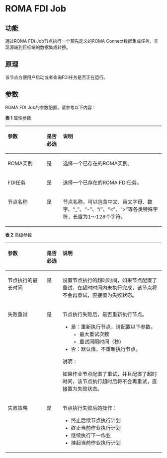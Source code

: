 # ROMA FDI Job<a name="dgc_01_1098"></a>

## 功能<a name="zh-cn_topic_0226206976_section17228524131210"></a>

通过ROMA FDI Job节点执行一个预先定义的ROMA Connect数据集成任务，实现源端到目标端的数据集成转换。

## 原理<a name="zh-cn_topic_0226206976_section07401729201213"></a>

该节点方便用户启动或者查询FDI任务是否正在运行。

## 参数<a name="section1656161955"></a>

ROMA FDI Job的参数配置，请参考以下内容：

**表 1**  属性参数

<a name="zh-cn_topic_0226206976_table647011333413"></a>
<table><thead align="left"><tr id="zh-cn_topic_0226206976_row34705331412"><th class="cellrowborder" valign="top" width="24.88%" id="mcps1.2.4.1.1"><p id="zh-cn_topic_0226206976_p54708331840"><a name="zh-cn_topic_0226206976_p54708331840"></a><a name="zh-cn_topic_0226206976_p54708331840"></a>参数</p>
</th>
<th class="cellrowborder" valign="top" width="10.38%" id="mcps1.2.4.1.2"><p id="zh-cn_topic_0226206976_p747011337414"><a name="zh-cn_topic_0226206976_p747011337414"></a><a name="zh-cn_topic_0226206976_p747011337414"></a>是否必选</p>
</th>
<th class="cellrowborder" valign="top" width="64.74%" id="mcps1.2.4.1.3"><p id="zh-cn_topic_0226206976_p14470203313410"><a name="zh-cn_topic_0226206976_p14470203313410"></a><a name="zh-cn_topic_0226206976_p14470203313410"></a>说明</p>
</th>
</tr>
</thead>
<tbody><tr id="zh-cn_topic_0226206976_row647013331646"><td class="cellrowborder" valign="top" width="24.88%" headers="mcps1.2.4.1.1 "><p id="zh-cn_topic_0226206976_p2047013331042"><a name="zh-cn_topic_0226206976_p2047013331042"></a><a name="zh-cn_topic_0226206976_p2047013331042"></a>ROMA实例</p>
</td>
<td class="cellrowborder" valign="top" width="10.38%" headers="mcps1.2.4.1.2 "><p id="zh-cn_topic_0226206976_p1470103313411"><a name="zh-cn_topic_0226206976_p1470103313411"></a><a name="zh-cn_topic_0226206976_p1470103313411"></a>是</p>
</td>
<td class="cellrowborder" valign="top" width="64.74%" headers="mcps1.2.4.1.3 "><p id="zh-cn_topic_0226206976_p1547011332412"><a name="zh-cn_topic_0226206976_p1547011332412"></a><a name="zh-cn_topic_0226206976_p1547011332412"></a>选择一个已存在的ROMA实例。</p>
</td>
</tr>
<tr id="zh-cn_topic_0226206976_row2470163315410"><td class="cellrowborder" valign="top" width="24.88%" headers="mcps1.2.4.1.1 "><p id="zh-cn_topic_0226206976_p104702331748"><a name="zh-cn_topic_0226206976_p104702331748"></a><a name="zh-cn_topic_0226206976_p104702331748"></a>FDI任务</p>
</td>
<td class="cellrowborder" valign="top" width="10.38%" headers="mcps1.2.4.1.2 "><p id="zh-cn_topic_0226206976_p64706331749"><a name="zh-cn_topic_0226206976_p64706331749"></a><a name="zh-cn_topic_0226206976_p64706331749"></a>是</p>
</td>
<td class="cellrowborder" valign="top" width="64.74%" headers="mcps1.2.4.1.3 "><p id="zh-cn_topic_0226206976_p8470183320416"><a name="zh-cn_topic_0226206976_p8470183320416"></a><a name="zh-cn_topic_0226206976_p8470183320416"></a>选择一个已存在的ROMA FDI任务。</p>
</td>
</tr>
<tr id="zh-cn_topic_0226206976_row14706331041"><td class="cellrowborder" valign="top" width="24.88%" headers="mcps1.2.4.1.1 "><p id="zh-cn_topic_0226206976_p1470103314418"><a name="zh-cn_topic_0226206976_p1470103314418"></a><a name="zh-cn_topic_0226206976_p1470103314418"></a>节点名称</p>
</td>
<td class="cellrowborder" valign="top" width="10.38%" headers="mcps1.2.4.1.2 "><p id="zh-cn_topic_0226206976_p1647020331146"><a name="zh-cn_topic_0226206976_p1647020331146"></a><a name="zh-cn_topic_0226206976_p1647020331146"></a>是</p>
</td>
<td class="cellrowborder" valign="top" width="64.74%" headers="mcps1.2.4.1.3 "><p id="zh-cn_topic_0226206976_p1346974112913"><a name="zh-cn_topic_0226206976_p1346974112913"></a><a name="zh-cn_topic_0226206976_p1346974112913"></a><span id="zh-cn_topic_0226206976_zh-cn_topic_0099822521_text44323307153939"><a name="zh-cn_topic_0226206976_zh-cn_topic_0099822521_text44323307153939"></a><a name="zh-cn_topic_0226206976_zh-cn_topic_0099822521_text44323307153939"></a>节点</span>名称，可以包含中文、英文字母、数字、<span class="parmvalue" id="zh-cn_topic_0226206976_zh-cn_topic_0099822521_zh-cn_topic_0099822521_parmvalue38166764101253"><a name="zh-cn_topic_0226206976_zh-cn_topic_0099822521_zh-cn_topic_0099822521_parmvalue38166764101253"></a><a name="zh-cn_topic_0226206976_zh-cn_topic_0099822521_zh-cn_topic_0099822521_parmvalue38166764101253"></a>“_”</span>、<span class="parmvalue" id="zh-cn_topic_0226206976_zh-cn_topic_0099822521_zh-cn_topic_0099822521_parmvalue4500149101253"><a name="zh-cn_topic_0226206976_zh-cn_topic_0099822521_zh-cn_topic_0099822521_parmvalue4500149101253"></a><a name="zh-cn_topic_0226206976_zh-cn_topic_0099822521_zh-cn_topic_0099822521_parmvalue4500149101253"></a>“-”</span>、<span class="parmvalue" id="zh-cn_topic_0226206976_zh-cn_topic_0099822521_parmvalue3773104413412"><a name="zh-cn_topic_0226206976_zh-cn_topic_0099822521_parmvalue3773104413412"></a><a name="zh-cn_topic_0226206976_zh-cn_topic_0099822521_parmvalue3773104413412"></a>“/”</span>、<span class="parmvalue" id="zh-cn_topic_0226206976_zh-cn_topic_0099822521_zh-cn_topic_0099822521_parmvalue28967750101253"><a name="zh-cn_topic_0226206976_zh-cn_topic_0099822521_zh-cn_topic_0099822521_parmvalue28967750101253"></a><a name="zh-cn_topic_0226206976_zh-cn_topic_0099822521_zh-cn_topic_0099822521_parmvalue28967750101253"></a>“&lt;”</span>、<span class="parmvalue" id="zh-cn_topic_0226206976_zh-cn_topic_0099822521_zh-cn_topic_0099822521_parmvalue64686408101253"><a name="zh-cn_topic_0226206976_zh-cn_topic_0099822521_zh-cn_topic_0099822521_parmvalue64686408101253"></a><a name="zh-cn_topic_0226206976_zh-cn_topic_0099822521_zh-cn_topic_0099822521_parmvalue64686408101253"></a>“&gt;”</span>等各类特殊字符，长度为1～128个字符。</p>
</td>
</tr>
</tbody>
</table>

**表 2**  高级参数

<a name="zh-cn_topic_0226206976_table58040457102411"></a>
<table><thead align="left"><tr id="zh-cn_topic_0226206976_zh-cn_topic_0099822521_row27216578102411"><th class="cellrowborder" valign="top" width="24.88%" id="mcps1.2.4.1.1"><p id="zh-cn_topic_0226206976_zh-cn_topic_0099822521_p57059205102411"><a name="zh-cn_topic_0226206976_zh-cn_topic_0099822521_p57059205102411"></a><a name="zh-cn_topic_0226206976_zh-cn_topic_0099822521_p57059205102411"></a>参数</p>
</th>
<th class="cellrowborder" valign="top" width="10.14%" id="mcps1.2.4.1.2"><p id="zh-cn_topic_0226206976_zh-cn_topic_0099822521_p58392901102411"><a name="zh-cn_topic_0226206976_zh-cn_topic_0099822521_p58392901102411"></a><a name="zh-cn_topic_0226206976_zh-cn_topic_0099822521_p58392901102411"></a>是否必选</p>
</th>
<th class="cellrowborder" valign="top" width="64.98%" id="mcps1.2.4.1.3"><p id="zh-cn_topic_0226206976_zh-cn_topic_0099822521_p32204521102411"><a name="zh-cn_topic_0226206976_zh-cn_topic_0099822521_p32204521102411"></a><a name="zh-cn_topic_0226206976_zh-cn_topic_0099822521_p32204521102411"></a>说明</p>
</th>
</tr>
</thead>
<tbody><tr id="zh-cn_topic_0226206976_zh-cn_topic_0099822521_row5101045193916"><td class="cellrowborder" valign="top" width="24.88%" headers="mcps1.2.4.1.1 "><p id="zh-cn_topic_0226206976_zh-cn_topic_0099822521_p147314419397"><a name="zh-cn_topic_0226206976_zh-cn_topic_0099822521_p147314419397"></a><a name="zh-cn_topic_0226206976_zh-cn_topic_0099822521_p147314419397"></a>节点执行的最长时间</p>
</td>
<td class="cellrowborder" valign="top" width="10.14%" headers="mcps1.2.4.1.2 "><p id="zh-cn_topic_0226206976_zh-cn_topic_0099822521_p610124511390"><a name="zh-cn_topic_0226206976_zh-cn_topic_0099822521_p610124511390"></a><a name="zh-cn_topic_0226206976_zh-cn_topic_0099822521_p610124511390"></a>是</p>
</td>
<td class="cellrowborder" valign="top" width="64.98%" headers="mcps1.2.4.1.3 "><p id="zh-cn_topic_0226206976_zh-cn_topic_0099822521_p11011456393"><a name="zh-cn_topic_0226206976_zh-cn_topic_0099822521_p11011456393"></a><a name="zh-cn_topic_0226206976_zh-cn_topic_0099822521_p11011456393"></a>设置<span id="zh-cn_topic_0226206976_zh-cn_topic_0099822521_text380131541112"><a name="zh-cn_topic_0226206976_zh-cn_topic_0099822521_text380131541112"></a><a name="zh-cn_topic_0226206976_zh-cn_topic_0099822521_text380131541112"></a>节点</span>执行的超时时间，如果<span id="zh-cn_topic_0226206976_zh-cn_topic_0099822521_text1944213322118"><a name="zh-cn_topic_0226206976_zh-cn_topic_0099822521_text1944213322118"></a><a name="zh-cn_topic_0226206976_zh-cn_topic_0099822521_text1944213322118"></a>节点</span>配置了重试，在超时时间内未执行完成，该节点将不会再重试，直接置为失败状态。</p>
</td>
</tr>
<tr id="zh-cn_topic_0226206976_zh-cn_topic_0099822521_row58429402102411"><td class="cellrowborder" valign="top" width="24.88%" headers="mcps1.2.4.1.1 "><p id="zh-cn_topic_0226206976_zh-cn_topic_0099822521_p5533912102858"><a name="zh-cn_topic_0226206976_zh-cn_topic_0099822521_p5533912102858"></a><a name="zh-cn_topic_0226206976_zh-cn_topic_0099822521_p5533912102858"></a>失败重试</p>
</td>
<td class="cellrowborder" valign="top" width="10.14%" headers="mcps1.2.4.1.2 "><p id="zh-cn_topic_0226206976_zh-cn_topic_0099822521_p45593742102858"><a name="zh-cn_topic_0226206976_zh-cn_topic_0099822521_p45593742102858"></a><a name="zh-cn_topic_0226206976_zh-cn_topic_0099822521_p45593742102858"></a>是</p>
</td>
<td class="cellrowborder" valign="top" width="64.98%" headers="mcps1.2.4.1.3 "><p id="zh-cn_topic_0226206976_zh-cn_topic_0099822521_p2105628102858"><a name="zh-cn_topic_0226206976_zh-cn_topic_0099822521_p2105628102858"></a><a name="zh-cn_topic_0226206976_zh-cn_topic_0099822521_p2105628102858"></a><span id="zh-cn_topic_0226206976_zh-cn_topic_0099822521_text29185571161243"><a name="zh-cn_topic_0226206976_zh-cn_topic_0099822521_text29185571161243"></a><a name="zh-cn_topic_0226206976_zh-cn_topic_0099822521_text29185571161243"></a>节点</span>执行失败后，是否重新执行<span id="zh-cn_topic_0226206976_zh-cn_topic_0099822521_text58583828161245"><a name="zh-cn_topic_0226206976_zh-cn_topic_0099822521_text58583828161245"></a><a name="zh-cn_topic_0226206976_zh-cn_topic_0099822521_text58583828161245"></a>节点</span>。</p>
<a name="zh-cn_topic_0226206976_zh-cn_topic_0099822521_ul18950660102858"></a><a name="zh-cn_topic_0226206976_zh-cn_topic_0099822521_ul18950660102858"></a><ul id="zh-cn_topic_0226206976_zh-cn_topic_0099822521_ul18950660102858"><li>是：重新执行<span id="zh-cn_topic_0226206976_zh-cn_topic_0099822521_text19139245161248"><a name="zh-cn_topic_0226206976_zh-cn_topic_0099822521_text19139245161248"></a><a name="zh-cn_topic_0226206976_zh-cn_topic_0099822521_text19139245161248"></a>节点</span>，请配置以下参数。<a name="zh-cn_topic_0226206976_zh-cn_topic_0099822521_ul58608523102858"></a><a name="zh-cn_topic_0226206976_zh-cn_topic_0099822521_ul58608523102858"></a><ul id="zh-cn_topic_0226206976_zh-cn_topic_0099822521_ul58608523102858"><li>最大重试次数</li><li>重试间隔时间（秒）</li></ul>
</li><li>否：默认值，不重新执行<span id="zh-cn_topic_0226206976_zh-cn_topic_0099822521_text1328324161254"><a name="zh-cn_topic_0226206976_zh-cn_topic_0099822521_text1328324161254"></a><a name="zh-cn_topic_0226206976_zh-cn_topic_0099822521_text1328324161254"></a>节点</span>。</li></ul>
<div class="note" id="zh-cn_topic_0226206976_zh-cn_topic_0099822521_note69071033105815"><a name="zh-cn_topic_0226206976_zh-cn_topic_0099822521_note69071033105815"></a><a name="zh-cn_topic_0226206976_zh-cn_topic_0099822521_note69071033105815"></a><span class="notetitle"> 说明： </span><div class="notebody"><p id="zh-cn_topic_0226206976_zh-cn_topic_0099822521_p1590733314581"><a name="zh-cn_topic_0226206976_zh-cn_topic_0099822521_p1590733314581"></a><a name="zh-cn_topic_0226206976_zh-cn_topic_0099822521_p1590733314581"></a>如果作业节点配置了重试，并且配置了超时时间，该节点执行超时后将不会再重试，直接置为失败状态。</p>
</div></div>
</td>
</tr>
<tr id="zh-cn_topic_0226206976_zh-cn_topic_0099822521_row29541959102411"><td class="cellrowborder" valign="top" width="24.88%" headers="mcps1.2.4.1.1 "><p id="zh-cn_topic_0226206976_zh-cn_topic_0099822521_p13154928102858"><a name="zh-cn_topic_0226206976_zh-cn_topic_0099822521_p13154928102858"></a><a name="zh-cn_topic_0226206976_zh-cn_topic_0099822521_p13154928102858"></a>失败策略</p>
</td>
<td class="cellrowborder" valign="top" width="10.14%" headers="mcps1.2.4.1.2 "><p id="zh-cn_topic_0226206976_zh-cn_topic_0099822521_p58916261102858"><a name="zh-cn_topic_0226206976_zh-cn_topic_0099822521_p58916261102858"></a><a name="zh-cn_topic_0226206976_zh-cn_topic_0099822521_p58916261102858"></a>是</p>
</td>
<td class="cellrowborder" valign="top" width="64.98%" headers="mcps1.2.4.1.3 "><p id="zh-cn_topic_0226206976_zh-cn_topic_0099822521_p7487822102858"><a name="zh-cn_topic_0226206976_zh-cn_topic_0099822521_p7487822102858"></a><a name="zh-cn_topic_0226206976_zh-cn_topic_0099822521_p7487822102858"></a><span id="zh-cn_topic_0226206976_zh-cn_topic_0099822521_text5371194616130"><a name="zh-cn_topic_0226206976_zh-cn_topic_0099822521_text5371194616130"></a><a name="zh-cn_topic_0226206976_zh-cn_topic_0099822521_text5371194616130"></a>节点</span>执行失败后的操作：</p>
<a name="zh-cn_topic_0226206976_zh-cn_topic_0099822521_ul281538102858"></a><a name="zh-cn_topic_0226206976_zh-cn_topic_0099822521_ul281538102858"></a><ul id="zh-cn_topic_0226206976_zh-cn_topic_0099822521_ul281538102858"><li>终止后续节点执行计划</li><li>终止当前作业执行计划</li><li>继续执行下一作业</li><li>挂起当前作业执行计划</li></ul>
</td>
</tr>
</tbody>
</table>

